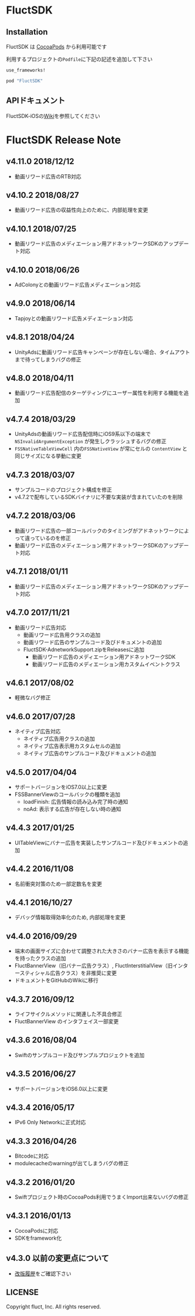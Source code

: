 # FluctSDK

## Installation

FluctSDK は [CocoaPods](http://cocoapods.org) から利用可能です

利用するプロジェクトの`Podfile`に下記の記述を追加して下さい

```ruby
use_frameworks!

pod "FluctSDK"
```

## APIドキュメント
FluctSDK-iOSの[Wiki](https://github.com/voyagegroup/FluctSDK-iOS/wiki)を参照してください

# FluctSDK Release Note

## v4.11.0 2018/12/12
* 動画リワード広告のRTB対応

## v4.10.2 2018/08/27
* 動画リワード広告の収益性向上のために、内部処理を変更

## v4.10.1 2018/07/25
* 動画リワード広告のメディエーション用アドネットワークSDKのアップデート対応

## v4.10.0 2018/06/26
* AdColonyとの動画リワード広告メディエーション対応

## v4.9.0 2018/06/14
* Tapjoyとの動画リワード広告メディエーション対応

## v4.8.1 2018/04/24
* UnityAdsに動画リワード広告キャンペーンが存在しない場合、タイムアウトまで待ってしまうバグの修正

## v4.8.0 2018/04/11
* 動画リワード広告配信のターゲティングにユーザー属性を利用する機能を追加

## v4.7.4 2018/03/29
* UnityAdsの動画リワード広告配信時にiOS9系以下の端末で `NSInvalidArgumentException` が発生しクラッシュするバグの修正
* `FSSNativeTableViewCell` 内の`FSSNativeView` が常にセルの `ContentView` と同じサイズになる挙動に変更

## v4.7.3 2018/03/07
* サンプルコードのプロジェクト構成を修正
* v4.7.2で配布しているSDKバイナリに不要な実装が含まれていたのを削除

## v4.7.2 2018/03/06
* 動画リワード広告の一部コールバックのタイミングがアドネットワークによって違っているのを修正
* 動画リワード広告のメディエーション用アドネットワークSDKのアップデート対応

## v4.7.1 2018/01/11
* 動画リワード広告のメディエーション用アドネットワークSDKのアップデート対応

## v4.7.0 2017/11/21
* 動画リワード広告対応
  * 動画リワード広告用クラスの追加
  * 動画リワード広告のサンプルコード及びドキュメントの追加
  * FluctSDK-AdnetworkSupport.zipをReleasesに追加
    * 動画リワード広告のメディエーション用アドネットワークSDK
    * 動画リワード広告のメディエーション用カスタムイベントクラス

## v4.6.1 2017/08/02
* 軽微なバグ修正

## v4.6.0 2017/07/28
* ネイティブ広告対応
  * ネイティブ広告用クラスの追加
  * ネイティブ広告表示用カスタムセルの追加
  * ネイティブ広告のサンプルコード及びドキュメントの追加

## v4.5.0 2017/04/04
* サポートバージョンをiOS7.0以上に変更
* FSSBannerViewのコールバックの種類を追加
  * loadFinish: 広告情報の読み込み完了時の通知
  * noAd: 表示する広告が存在しない時の通知

## v4.4.3 2017/01/25
* UITableViewにバナー広告を実装したサンプルコード及びドキュメントの追加

## v4.4.2 2016/11/08
* 名前衝突対策のため一部定数名を変更

## v4.4.1 2016/10/27
* デバッグ情報取得効率化のため, 内部処理を変更

## v4.4.0 2016/09/29
* 端末の画面サイズに合わせて調整された大きさのバナー広告を表示する機能を持ったクラスの追加
* FluctBannerView（旧バナー広告クラス）, FluctInterstitialView（旧インタースティシャル広告クラス）を非推奨に変更
* ドキュメントをGitHubのWikiに移行

## v4.3.7 2016/09/12
* ライフサイクルメソッドに関連した不具合修正
* FluctBannerView のインタフェイス一部変更

## v4.3.6 2016/08/04
* Swiftのサンプルコード及びサンプルプロジェクトを追加

## v4.3.5 2016/06/27
* サポートバージョンをiOS6.0以上に変更

## v4.3.4 2016/05/17
* IPv6 Only Networkに正式対応

## v4.3.3 2016/04/26
* Bitcodeに対応
* modulecacheのwarningが出てしまうバグの修正

## v4.3.2 2016/01/20
* Swiftプロジェクト時のCocoaPods利用でうまくImport出来ないバグの修正

## v4.3.1 2016/01/13
* CocoaPodsに対応
* SDKをframework化

## v4.3.0 以前の変更点について
* [改版履歴](https://github.com/voyagegroup/FluctSDK-iOS/wiki/%E6%94%B9%E7%89%88%E5%B1%A5%E6%AD%B4)をご確認下さい

## LICENSE
Copyright fluct, Inc. All rights reserved.
